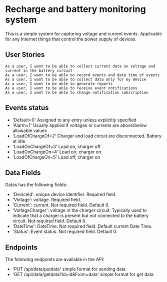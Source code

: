 # Recharge and battery monitoring system
This is a simple system for capturing voltage and current events. 
Applicable for any Internet things that control the power supply of devices. 

## User Stories

    As a user, I want to be able to collect current data on voltage and current in the battery circuit
    As a user, I want to be able to record events and date time of events
    As a user, I want to be able to collect data only for my device
    As a user, I want to be able to generate reports
    As a user, I want to be able to receive event notifications
    As a user, I want to be able to change notification subscription

## Events status

- 'Default=0' Assigned to any entry unless explicitly specified
- 'Alarm=1' Usually applied if voltages or currents are above/below allowable values
- 'LoadOfChargeOf=2' Charger and load circuit are disconnected. Battery at idle
- 'LoadOnChargeOf=3' Load on, charger off
- 'LoadOnChargeOn=4' Load on, charger on
- 'LoadOfChargeOn=5' Load off, charger on

## Data Fields
Datas has the following fields:
- 'DeviceId': unique device identifier. Required field.
- 'Voltage': voltage. Required field.
- 'Current': current. Not required field. Default 0.
- 'VoltageCharger': voltage in the charger circuit.
    Typically used to indicate that a charger is present but not connected to the battery circuit.
    Not required field. Default 0.
- 'DateTime': DateTime. Not required field. Default current Date Time.
- 'Status': Event status. Not required field. Default 0.

## Endpoints

The following endpoints are available in the API:
- 'PUT /api/data/putdata' simple format for sending data
- 'GET /api/data/getdata?Id=id&From=data' simple format for get data